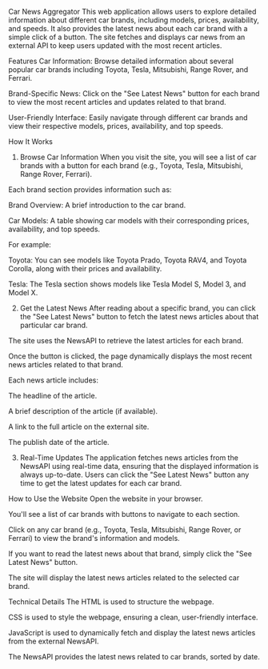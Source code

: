 Car News Aggregator
This web application allows users to explore detailed information about different car brands, including models, prices, availability, and speeds. It also provides the latest news about each car brand with a simple click of a button. The site fetches and displays car news from an external API to keep users updated with the most recent articles.

Features
Car Information: Browse detailed information about several popular car brands including Toyota, Tesla, Mitsubishi, Range Rover, and Ferrari.

Brand-Specific News: Click on the "See Latest News" button for each brand to view the most recent articles and updates related to that brand.

User-Friendly Interface: Easily navigate through different car brands and view their respective models, prices, availability, and top speeds.

How It Works
1. Browse Car Information
When you visit the site, you will see a list of car brands with a button for each brand (e.g., Toyota, Tesla, Mitsubishi, Range Rover, Ferrari).

Each brand section provides information such as:

Brand Overview: A brief introduction to the car brand.

Car Models: A table showing car models with their corresponding prices, availability, and top speeds.

For example:

Toyota: You can see models like Toyota Prado, Toyota RAV4, and Toyota Corolla, along with their prices and availability.

Tesla: The Tesla section shows models like Tesla Model S, Model 3, and Model X.

2. Get the Latest News
After reading about a specific brand, you can click the "See Latest News" button to fetch the latest news articles about that particular car brand.

The site uses the NewsAPI to retrieve the latest articles for each brand.

Once the button is clicked, the page dynamically displays the most recent news articles related to that brand.

Each news article includes:

The headline of the article.

A brief description of the article (if available).

A link to the full article on the external site.

The publish date of the article.

3. Real-Time Updates
The application fetches news articles from the NewsAPI using real-time data, ensuring that the displayed information is always up-to-date. Users can click the "See Latest News" button any time to get the latest updates for each car brand.

How to Use the Website
Open the website in your browser.

You'll see a list of car brands with buttons to navigate to each section.

Click on any car brand (e.g., Toyota, Tesla, Mitsubishi, Range Rover, or Ferrari) to view the brand's information and models.

If you want to read the latest news about that brand, simply click the "See Latest News" button.

The site will display the latest news articles related to the selected car brand.

Technical Details
The HTML is used to structure the webpage.

CSS is used to style the webpage, ensuring a clean, user-friendly interface.

JavaScript is used to dynamically fetch and display the latest news articles from the external NewsAPI.

The NewsAPI provides the latest news related to car brands, sorted by date.
